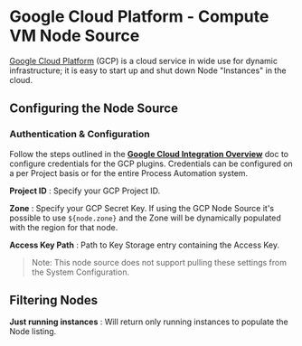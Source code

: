 # Google Cloud Platform - Compute VM Node Source

[Google Cloud Platform](https://cloud.google.com) (GCP) is a cloud service in wide use for dynamic infrastructure; it is easy to start up and shut down Node "Instances" in the cloud.


## Configuring the Node Source

### Authentication & Configuration
Follow the steps outlined in the [**Google Cloud Integration Overview**](/manual/plugins/gcp-plugins-overview) doc to configure credentials for the GCP plugins.
Credentials can be configured on a per Project basis or for the entire Process Automation system.

**Project ID**
: Specify your GCP Project ID.

**Zone**
: Specify your GCP Secret Key. If using the GCP Node Source it's possible to use `${node.zone}` and the Zone will be dynamically populated with the region for that node.

**Access Key Path**
: Path to Key Storage entry containing the Access Key.

> Note: This node source does not support pulling these settings from the System Configuration.

## Filtering Nodes

**Just running instances**
: Will return only running instances to populate the Node listing.
